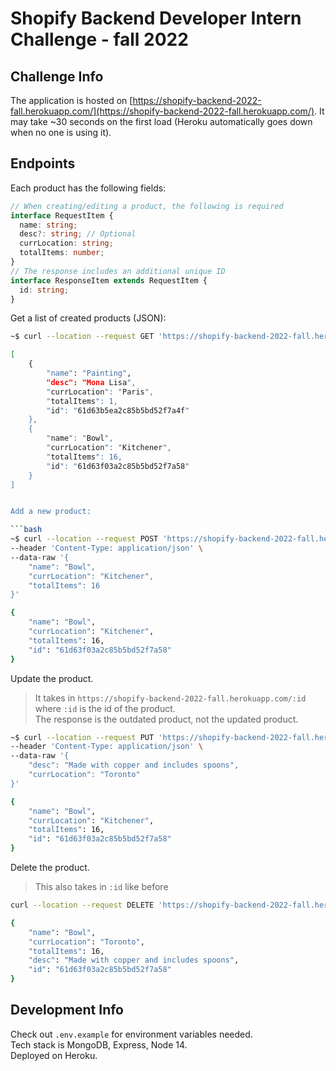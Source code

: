 # Shopify Backend Developer Intern Challenge - fall 2022

## Challenge Info

The application is hosted on [https://shopify-backend-2022-fall.herokuapp.com/](https://shopify-backend-2022-fall.herokuapp.com/). It may take ~30 seconds on the first load (Heroku automatically goes down when no one is using it).

## Endpoints

Each product has the following fields:

```ts
// When creating/editing a product, the following is required
interface RequestItem {
  name: string;
  desc?: string; // Optional
  currLocation: string;
  totalItems: number;
}
// The response includes an additional unique ID
interface ResponseItem extends RequestItem {
  id: string;
}
```

Get a list of created products (JSON):

```bash
~$ curl --location --request GET 'https://shopify-backend-2022-fall.herokuapp.com/'

[
    {
        "name": "Painting",
        "desc": "Mona Lisa",
        "currLocation": "Paris",
        "totalItems": 1,
        "id": "61d63b5ea2c85b5bd52f7a4f"
    },
    {
        "name": "Bowl",
        "currLocation": "Kitchener",
        "totalItems": 16,
        "id": "61d63f03a2c85b5bd52f7a58"
    }
]


Add a new product:

```bash
~$ curl --location --request POST 'https://shopify-backend-2022-fall.herokuapp.com/' \
--header 'Content-Type: application/json' \
--data-raw '{
    "name": "Bowl",
    "currLocation": "Kitchener",
    "totalItems": 16
}'

{
    "name": "Bowl",
    "currLocation": "Kitchener",
    "totalItems": 16,
    "id": "61d63f03a2c85b5bd52f7a58"
}
```

Update the product.

> It takes in `https://shopify-backend-2022-fall.herokuapp.com/:id` where `:id` is the id of the product.  
> The response is the outdated product, not the updated product.

```bash
~$ curl --location --request PUT 'https://shopify-backend-2022-fall.herokuapp.com/61d63f03a2c85b5bd52f7a58' \
--header 'Content-Type: application/json' \
--data-raw '{
    "desc": "Made with copper and includes spoons",
    "currLocation": "Toronto"
}'

{
    "name": "Bowl",
    "currLocation": "Kitchener",
    "totalItems": 16,
    "id": "61d63f03a2c85b5bd52f7a58"
}
```

Delete the product.

> This also takes in `:id` like before

```bash
curl --location --request DELETE 'https://shopify-backend-2022-fall.herokuapp.com/61d63f03a2c85b5bd52f7a58'

{
    "name": "Bowl",
    "currLocation": "Toronto",
    "totalItems": 16,
    "desc": "Made with copper and includes spoons",
    "id": "61d63f03a2c85b5bd52f7a58"
}
```

## Development Info

Check out `.env.example` for environment variables needed.  
Tech stack is MongoDB, Express, Node 14.  
Deployed on Heroku.
